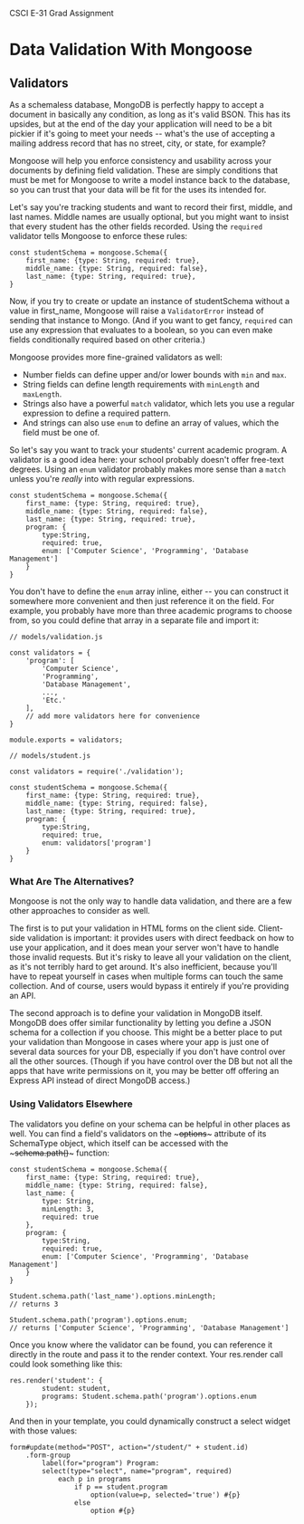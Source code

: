 CSCI E-31 Grad Assignment

# Data Validation With Mongoose

## Validators

As a schemaless database, MongoDB is perfectly happy to accept a document in
basically any condition, as long as it's valid BSON. This has its upsides, but
at the end of the day your application will need to be a bit pickier if it's
going to meet your needs -- what's the use of accepting a mailing address record
that has no street, city, or state, for example?

Mongoose will help you enforce consistency and usability across your documents by
defining field validation. These are simply conditions that must be met for
Mongoose to write a model instance back to the database, so you can trust that
your data will be fit for the uses its intended for.

Let's say you're tracking students and want to record their first, middle, and
last names. Middle names are usually optional, but you might want to insist that
every student has the other fields recorded. Using the ```required```
validator tells Mongoose to enforce these rules:

~~~
const studentSchema = mongoose.Schema({
    first_name: {type: String, required: true},
    middle_name: {type: String, required: false},
    last_name: {type: String, required: true},
}
~~~

Now, if you try to create or update an instance of studentSchema without a value in
first_name, Mongoose will raise a ```ValidatorError``` instead of sending that
instance to Mongo. (And if you want to get fancy, ```required``` can use any
expression that evaluates to a boolean, so you can even make fields conditionally
required based on other criteria.)

Mongoose provides more fine-grained validators as well:
* Number fields can define upper and/or lower bounds with ```min``` and ```max```.
* String fields can define length requirements with ```minLength``` and ```maxLength```.
* Strings also have a powerful ```match``` validator, which lets you use a regular
expression to define a required pattern.
* And strings can also use ```enum``` to define an array of values, which the field
must be one of.

So let's say you want to track your students' current academic program. A validator
is a good idea here: your school probably doesn't offer free-text degrees. Using
an ```enum``` validator probably makes more sense than a ```match``` unless you're
*really* into with regular expressions.

~~~
const studentSchema = mongoose.Schema({
    first_name: {type: String, required: true},
    middle_name: {type: String, required: false},
    last_name: {type: String, required: true},
    program: {
        type:String,
        required: true,
        enum: ['Computer Science', 'Programming', 'Database Management']
    }
}
~~~

You don't have to define the ```enum``` array inline, either -- you can construct it
somewhere more convenient and then just reference it on the field. For example,
you probably have more than three academic programs to choose from, so you could
define that array in a separate file and import it:

~~~
// models/validation.js

const validators = {
    'program': [
        'Computer Science',
        'Programming',
        'Database Management',
        ...,
        'Etc.'
    ],
    // add more validators here for convenience
}

module.exports = validators;
~~~

~~~
// models/student.js

const validators = require('./validation');

const studentSchema = mongoose.Schema({
    first_name: {type: String, required: true},
    middle_name: {type: String, required: false},
    last_name: {type: String, required: true},
    program: {
        type:String,
        required: true,
        enum: validators['program']
    }
}
~~~

### What Are The Alternatives?

Mongoose is not the only way to handle data validation, and there are a few other
approaches to consider as well.

The first is to put your validation in HTML forms on the client side. Client-side
validation is important: it provides users with direct feedback on how to use your
application, and it does mean your server won't have to handle those invalid requests.
But it's risky to leave all your validation on the client, as it's not terribly
hard to get around. It's also inefficient, because you'll have to repeat yourself in
cases when multiple forms can touch the same collection. And of course, users
would bypass it entirely if you're providing an API.

The second approach is to define your validation in MongoDB itself. MongoDB does
offer similar functionality by letting you define a JSON schema for a collection
if you choose. This might be a better place to put your validation than Mongoose
in cases where your app is just one of several data sources for your DB, especially
if you don't have control over all the other sources. (Though if you have control
over the DB but not all the apps that have write permissions on it, you may be
better off offering an Express API instead of direct MongoDB access.)

### Using Validators Elsewhere

The validators you define on your schema can be helpful in other places as well.
You can find a field's validators on the ~~~options~~~ attribute of its SchemaType
object, which itself can be accessed with the ~~~schema.path()~~~ function:

~~~
const studentSchema = mongoose.Schema({
    first_name: {type: String, required: true},
    middle_name: {type: String, required: false},
    last_name: {
        type: String,
        minLength: 3,
        required: true
    },
    program: {
        type:String,
        required: true,
        enum: ['Computer Science', 'Programming', 'Database Management']
    }
}
~~~

~~~
Student.schema.path('last_name').options.minLength;
// returns 3

Student.schema.path('program').options.enum;
// returns ['Computer Science', 'Programming', 'Database Management']
~~~

Once you know where the validator can be found, you can reference it directly in
the route and pass it to the render context. Your res.render call could look
something like this:

~~~
res.render('student': {
        student: student,
        programs: Student.schema.path('program').options.enum
    });
~~~

And then in your template, you could dynamically construct a select widget with
those values:

~~~
form#update(method="POST", action="/student/" + student.id)
    .form-group
        label(for="program") Program:
        select(type="select", name="program", required)
            each p in programs
                if p == student.program
                    option(value=p, selected='true') #{p}
                else
                    option #{p}
~~~
